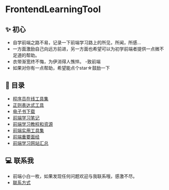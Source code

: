 # FrontendLearningTool

## ✨ 初心
- 自学前端之路不易，记录一下前端学习路上的所见，所闻，所感...
- 一方面激励自己向远方前进，另一方面也希望可以为初学前端者提供一点微不足道的帮助。
- 衣带渐宽终不悔，为伊消得人憔悴。 -致前端
- 如果对你有一点帮助，希望能点个star☆鼓励一下

## 📖 目录

- [程序员在线工具集](https://tool.lu/)
- [正则表达式工具](https://happycoding1024.github.io/FrontendLearningTool/src/regulationExpression.html)
- [电子书下载](https://happycoding1024.github.io/FrontendLearningTool/help/frontendLearningMaterial.html)
- [前端学习笔记](https://happyCoding1024.github.io/FrontendLearningTool/前端学习笔记/前端学习笔记.html)
- [前端学习教程和资源](https://happyCoding1024.github.io/FrontendLearningTool/file/前端学习教程/前端学习教程.html)
- [前端实用工具集](https://happyCoding1024.github.io/FrontendLearningTool/file/前端实用工具集/前端实用工具集.html)
- [前端重要面经](https://happyCoding1024.github.io/FrontendLearningTool/file/前端面经/前端面经.html)
- [前端学习网站汇总](https://happyCoding1024.github.io/FrontendLearningTool/前端学习教程/前端学习网站.html)

## 💻 联系我
- 前端小白一枚，如果发现任何问题欢迎与我联系哦，感激不尽。
- [联系方式](https://happyCoding1024.github.io/FrontendLearningTool/file/联系方式/联系方式.html)
